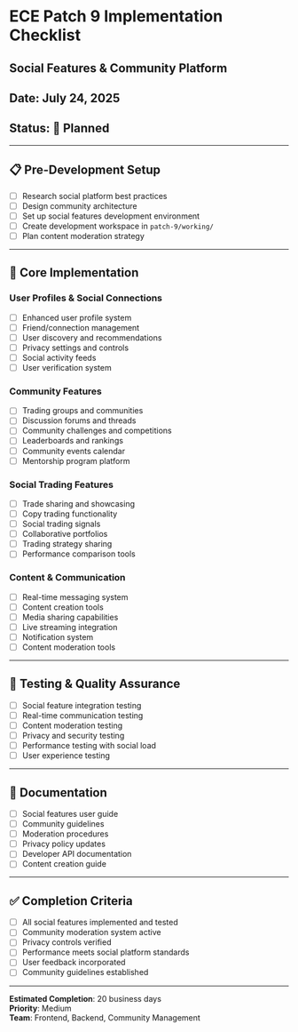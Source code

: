 # ECE Patch 9 Implementation Checklist
## Social Features & Community Platform
## Date: July 24, 2025
## Status: 🚀 Planned

---

## 📋 Pre-Development Setup
- [ ] Research social platform best practices
- [ ] Design community architecture
- [ ] Set up social features development environment
- [ ] Create development workspace in `patch-9/working/`
- [ ] Plan content moderation strategy

---

## 🔧 Core Implementation

### User Profiles & Social Connections
- [ ] Enhanced user profile system
- [ ] Friend/connection management
- [ ] User discovery and recommendations
- [ ] Privacy settings and controls
- [ ] Social activity feeds
- [ ] User verification system

### Community Features
- [ ] Trading groups and communities
- [ ] Discussion forums and threads
- [ ] Community challenges and competitions
- [ ] Leaderboards and rankings
- [ ] Community events calendar
- [ ] Mentorship program platform

### Social Trading Features
- [ ] Trade sharing and showcasing
- [ ] Copy trading functionality
- [ ] Social trading signals
- [ ] Collaborative portfolios
- [ ] Trading strategy sharing
- [ ] Performance comparison tools

### Content & Communication
- [ ] Real-time messaging system
- [ ] Content creation tools
- [ ] Media sharing capabilities
- [ ] Live streaming integration
- [ ] Notification system
- [ ] Content moderation tools

---

## 🧪 Testing & Quality Assurance
- [ ] Social feature integration testing
- [ ] Real-time communication testing
- [ ] Content moderation testing
- [ ] Privacy and security testing
- [ ] Performance testing with social load
- [ ] User experience testing

---

## 📖 Documentation
- [ ] Social features user guide
- [ ] Community guidelines
- [ ] Moderation procedures
- [ ] Privacy policy updates
- [ ] Developer API documentation
- [ ] Content creation guide

---

## ✅ Completion Criteria
- [ ] All social features implemented and tested
- [ ] Community moderation system active
- [ ] Privacy controls verified
- [ ] Performance meets social platform standards
- [ ] User feedback incorporated
- [ ] Community guidelines established

---

**Estimated Completion**: 20 business days  
**Priority**: Medium  
**Team**: Frontend, Backend, Community Management
